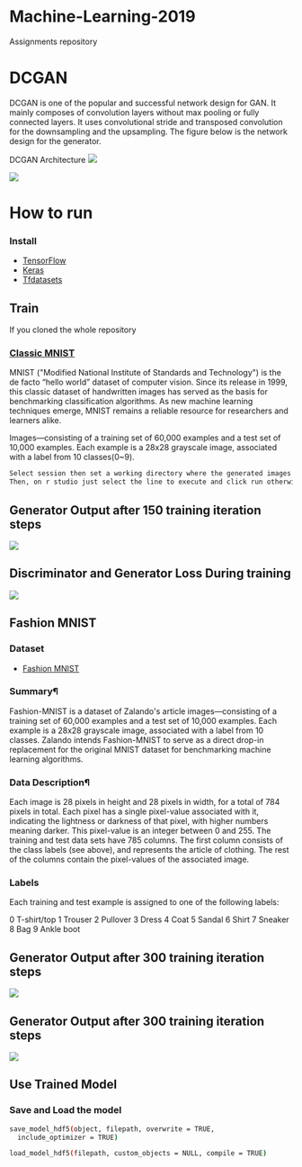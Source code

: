 # Machine-Learning-2019
Assignments repository

# DCGAN
DCGAN is one of the popular and successful network design for GAN. It mainly composes of convolution layers without max pooling or fully connected layers. It uses convolutional stride and transposed convolution for the downsampling and the upsampling. The figure below is the network design for the generator.

DCGAN Architecture
![](DCGAN.png)

![](imgs/vanilla_gan_detailed_arch.png)

# How to run
### Install 
* [TensorFlow](https://tensorflow.rstudio.com/installation/)
* [Keras](https://tensorflow.rstudio.com/reference/keras/install_keras/)
* [Tfdatasets](https://tensorflow.rstudio.com/guide/tfdatasets/introduction/)

## Train
If you cloned the whole repository 
### [Classic MNIST](https://github.com/petewarden/tensorflow_ios/blob/master/tensorflow/g3doc/tutorials/mnist/download/index.md) 
MNIST ("Modified National Institute of Standards and Technology") is the de facto “hello world” dataset of computer vision. Since its release in 1999, this classic dataset of handwritten images has served as the basis for benchmarking classification algorithms. As new machine learning techniques emerge, MNIST remains a reliable resource for researchers and learners alike.

Images—consisting of a training set of 60,000 examples and a test set of 10,000 examples. Each example is a 28x28 grayscale image, associated with a label from 10 classes(0~9).
```bash
Select session then set a working directory where the generated images will be saved.
Then, on r studio just select the line to execute and click run otherwise select all file scipt and click run
```

## Generator Output after 150 training iteration steps
![](mnist.gif)

## Discriminator and Generator Loss During training
![](mnist_l_graph.png)

## Fashion MNIST
### Dataset
* [Fashion MNIST](https://github.com/zalandoresearch/fashion-mnist) 
### Summary¶
Fashion-MNIST is a dataset of Zalando's article images—consisting of a training set of 60,000 examples and a test set of 10,000 examples. Each example is a 28x28 grayscale image, associated with a label from 10 classes. Zalando intends Fashion-MNIST to serve as a direct drop-in replacement for the original MNIST dataset for benchmarking machine learning algorithms.

### Data Description¶
Each image is 28 pixels in height and 28 pixels in width, for a total of 784 pixels in total. Each pixel has a single pixel-value associated with it, indicating the lightness or darkness of that pixel, with higher numbers meaning darker. This pixel-value is an integer between 0 and 255. The training and test data sets have 785 columns. The first column consists of the class labels (see above), and represents the article of clothing. The rest of the columns contain the pixel-values of the associated image.
### Labels
Each training and test example is assigned to one of the following labels:

0 T-shirt/top
1 Trouser
2 Pullover
3 Dress
4 Coat
5 Sandal
6 Shirt
7 Sneaker
8 Bag
9 Ankle boot

## Generator Output after 300 training iteration steps
![](r_f_mnist.gif)

## Generator Output after 300 training iteration steps
![](f_mnist_loss.png)

## Use Trained Model
### Save and Load the model 
```bash
save_model_hdf5(object, filepath, overwrite = TRUE,
  include_optimizer = TRUE)

load_model_hdf5(filepath, custom_objects = NULL, compile = TRUE)
```

